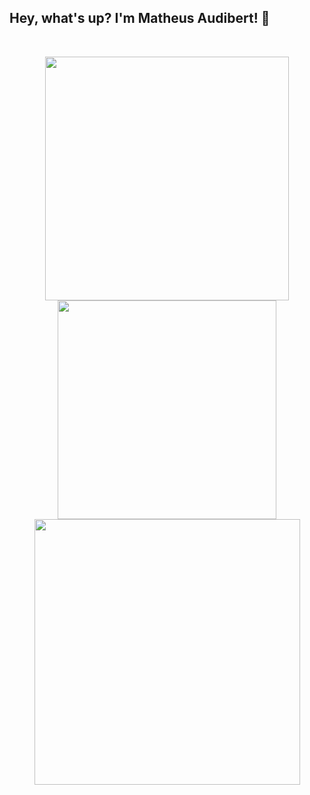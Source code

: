 ## Hey, what's up? I'm Matheus Audibert! 🌌 

&nbsp;

<div align="center">
  <img width="390px" src="https://github-readme-stats.vercel.app/api?username=matheusaudibert&theme=blue_navy&hide_border=true&include_all_commits=false&count_private=false"/>
  <img width="350px" src="https://github-readme-streak-stats.herokuapp.com/?user=matheusaudibert&theme=blue_navy&hide_border=true"/>
  <img width="425px" src="https://github-readme-stats.vercel.app/api/top-langs/?username=matheusaudibert&theme=blue_navy&hide_border=true&include_all_commits=false&count_private=false&layout=compact"/>
</div>
